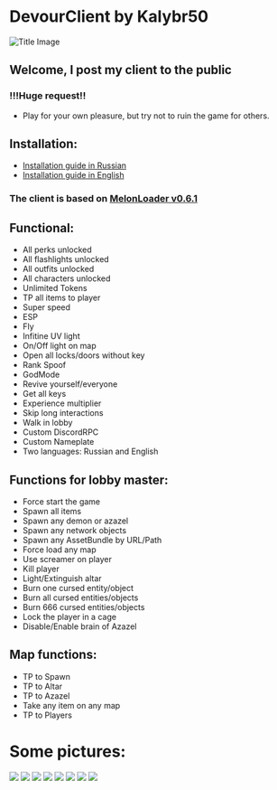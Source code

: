 # DevourClient by Kalybr50
![Title Image](https://i.imgur.com/WPorL6a.png)

## Welcome, I post my client to the public
### !!!Huge request!!
* Play for your own pleasure, but try not to ruin the game for others.

## Installation:
* [Installation guide in Russian](https://telegra.ph/Gajd-po-ustanovke-DevourClienta---RUS-06-29)
* [Installation guide in English](https://telegra.ph/DevourClient-installation-guide---ENG-06-29)

### The client is based on [MelonLoader v0.6.1](https://github.com/LavaGang/MelonLoader)

## Functional:

* All perks unlocked
* All flashlights unlocked
* All outfits unlocked
* All characters unlocked
* Unlimited Tokens
* TP all items to player
* Super speed
* ESP
* Fly
* Infitine UV light
* On/Off light on map
* Open all locks/doors without key
* Rank Spoof
* GodMode
* Revive yourself/everyone
* Get all keys
* Experience multiplier
* Skip long interactions
* Walk in lobby
* Custom DiscordRPC
* Custom Nameplate
* Two languages: Russian and English

## Functions for lobby master:

* Force start the game
* Spawn all items
* Spawn any demon or azazel
* Spawn any network objects
* Spawn any AssetBundle by URL/Path
* Force load any map
* Use screamer on player
* Kill player
* Light/Extinguish altar
* Burn one cursed entity/object
* Burn all cursed entities/objects
* Burn 666 cursed entities/objects
* Lock the player in a cage
* Disable/Enable brain of Azazel

## Map functions:

* TP to Spawn
* TP to Altar
* TP to Azazel
* Take any item on any map
* TP to Players


# Some pictures:
![](https://i.imgur.com/vlExoOb.png)
![](https://i.imgur.com/GzMH2Qz.png)
![](https://i.imgur.com/fQE7Dmf.png)
![](https://i.imgur.com/rAPxKWy.png)
![](https://i.imgur.com/0zjYaaU.png)
![](https://i.imgur.com/22XM0Vr.png)
![](https://i.imgur.com/85FqabT.png)
![](https://i.imgur.com/hPfccOz.png)
